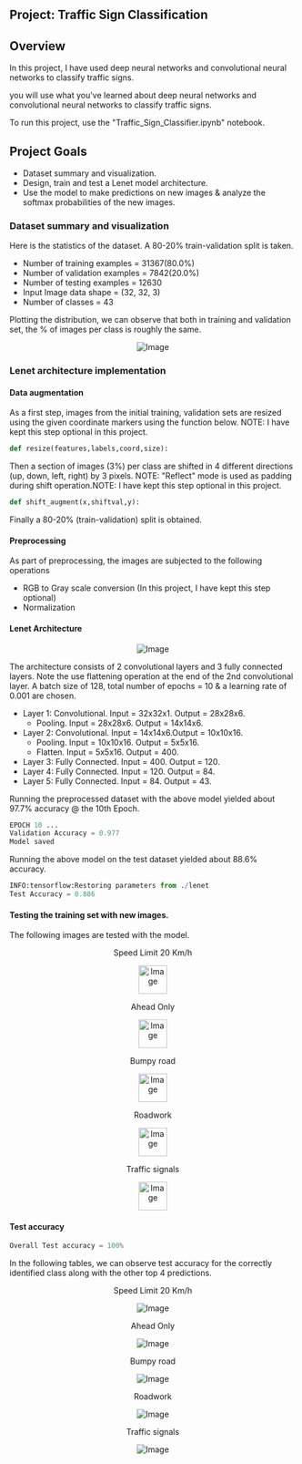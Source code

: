## Project: Traffic Sign Classification

Overview
---
In this project, I have used deep neural networks and convolutional neural networks to classify traffic signs. 

you will use what you've learned about deep neural networks and convolutional neural networks to classify traffic signs. 

To run this project, use the "Traffic_Sign_Classifier.ipynb" notebook.

Project Goals
---
* Dataset summary and visualization.
* Design, train and test a Lenet model architecture.
* Use the model to make predictions on new images & analyze the softmax probabilities of the new images.


### Dataset summary and visualization

Here is the statistics of the dataset. A 80-20% train-validation split is taken.

* Number of training examples   = 31367(80.0%)
* Number of validation examples = 7842(20.0%)
* Number of testing examples    = 12630
* Input Image data shape        = (32, 32, 3)
* Number of classes             = 43

Plotting the distribution, we can observe that both in training and validation set, the % of images per class is roughly the same.
<p align="center">
    <img src="./Distribution.PNG" alt="Image" />
</p>

### Lenet architecture implementation 
#### Data augmentation
As a first step, images from the initial training, validation sets are resized using the given coordinate markers using the function below. NOTE: I have kept this step optional in this project.
```python
def resize(features,labels,coord,size):
```
Then a section of images (3%) per class are shifted in 4 different directions (up, down, left, right) by 3 pixels. NOTE: "Reflect" mode is used as padding during shift operation.NOTE: I have kept this step optional in this project.
```python
def shift_augment(x,shiftval,y):
```
Finally a 80-20% (train-validation) split is obtained.

#### Preprocessing

As part of preprocessing, the images are subjected to the following operations

* RGB to Gray scale conversion (In this project, I have kept this step optional)
* Normalization

#### Lenet Architecture
<p align="center">
    <img src="./architecture.PNG" alt="Image" />
</p>

The architecture consists of 2 convolutional layers and 3 fully connected layers. Note the use flattening operation at the end of the 2nd convolutional layer.
A batch size of 128, total number of epochs = 10 & a learning rate of 0.001 are chosen.

* Layer 1: Convolutional. Input = 32x32x1. Output = 28x28x6.
    * Pooling. Input = 28x28x6. Output = 14x14x6.
* Layer 2: Convolutional. Input = 14x14x6.Output = 10x10x16.
    * Pooling. Input = 10x10x16. Output = 5x5x16.
    * Flatten. Input = 5x5x16. Output = 400.
* Layer 3: Fully Connected. Input = 400. Output = 120.
* Layer 4: Fully Connected. Input = 120. Output =  84.
* Layer 5: Fully Connected. Input =  84. Output =  43.


Running the preprocessed dataset with the above model yielded about 97.7% accuracy @ the 10th Epoch.
```python
EPOCH 10 ...
Validation Accuracy = 0.977
Model saved
```

Running the above model on the test dataset yielded about 88.6% accuracy.
```python
INFO:tensorflow:Restoring parameters from ./lenet
Test Accuracy = 0.886
```

#### Testing the training set with new images.

The following images are tested with the model.

<p align="center">
    Speed Limit 20 Km/h
    <p align="center">
    <img src="./Test_images/20.png" alt="Image" width="50" height="50" /></p>
</p>
<p align="center">
    Ahead Only
    <p align="center">
    <img src="./Test_images/aheadonly.png" alt="Image" width="50" height="50" /></p>
</p>
<p align="center">
    Bumpy road
    <p align="center">
    <img src="./Test_images/bumpy.png" alt="Image" width="50" height="50" /></p>
</p>
<p align="center">
    Roadwork 
    <p align="center">
    <img src="./Test_images/roadwork.png" alt="Image" width="50" height="50" /></p>
</p>
<p align="center">
    Traffic signals 
    <p align="center">
    <img src="./Test_images/signals.png" alt="Image" width="50" height="50" /></p>
</p>   

#### Test accuracy
```python
Overall Test accuracy = 100%
```
In the following tables, we can observe test accuracy for the correctly identified class along with the other top 4 predictions.

<p align="center">
    Speed Limit 20 Km/h
    <p align="center">
    <img src="./Test_images/20_accuracy.PNG" alt="Image"  /></p>
</p>
<p align="center">
    Ahead Only
    <p align="center">
    <img src="./Test_images/aheadonly_accuracy.PNG" alt="Image" /></p>
</p>
<p align="center">
    Bumpy road
    <p align="center">
    <img src="./Test_images/bumpy_accuracy.PNG" alt="Image"  /></p>
</p>
<p align="center">
    Roadwork 
    <p align="center">
    <img src="./Test_images/roadwork_accuracy.PNG" alt="Image"  /></p>
</p>
<p align="center">
    Traffic signals 
    <p align="center">
    <img src="./Test_images/trafficsignals_accuracy.PNG" alt="Image"  /></p>
</p>   
